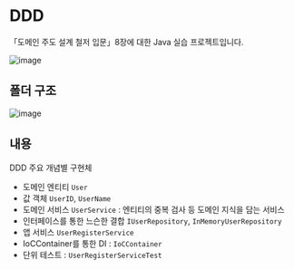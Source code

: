 # DDD

「도메인 주도 설계 철저 입문」8장에 대한 Java 실습 프로젝트입니다.

![image](https://github.com/user-attachments/assets/29925c1c-d8ce-4cd8-8fed-20c72927ffa7)

## 폴더 구조
![image](https://github.com/user-attachments/assets/62dafcc5-7211-4972-bd32-8761038a3427)

## 내용
DDD 주요 개념별 구현체
- 도메인 엔티티 `User`
- 값 객체 `UserID`, `UserName`
- 도메인 서비스 `UserService` : 엔티티의 중복 검사 등 도메인 지식을 담는 서비스
- 인터페이스를 통한 느슨한 결합 `IUserRepository`, `InMemoryUserRepository`
- 앱 서비스 `UserRegisterService`
- IoCContainer를 통한 DI : `IoCContainer`
- 단위 테스트 : `UserRegisterServiceTest`
